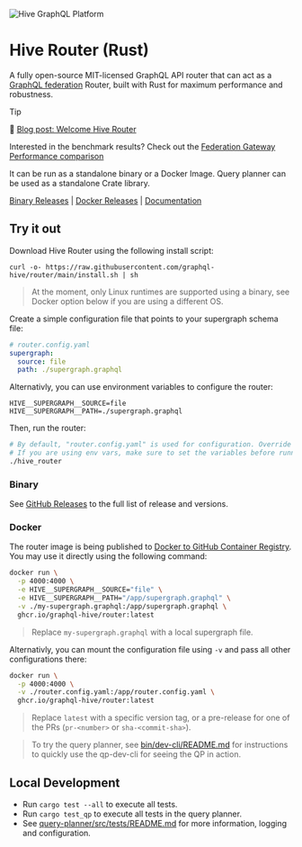 ![Hive GraphQL Platform](https://the-guild.dev/graphql/hive/github-org-image.png)

# Hive Router (Rust)

A fully open-source MIT-licensed GraphQL API router that can act as a [GraphQL federation](https://the-guild.dev/graphql/hive/federation) Router, built with Rust for maximum performance and robustness.

> [!TIP]
> 🚀 [Blog post: Welcome Hive Router](https://the-guild.dev/graphql/hive/blog/welcome-hive-router)
>
> Interested in the benchmark results? Check out the [Federation Gateway Performance comparison](https://the-guild.dev/graphql/hive/federation-gateway-performance)

It can be run as a standalone binary or a Docker Image. Query planner can be used as a standalone Crate library.

[Binary Releases](https://github.com/graphql-hive/router/releases) | [Docker Releases](https://github.com/graphql-hive/router/pkgs/container/router) | [Documentation]([./docs/README.md](https://the-guild.dev/graphql/hive/docs/router))

## Try it out

Download Hive Router using the following install script:

```
curl -o- https://raw.githubusercontent.com/graphql-hive/router/main/install.sh | sh
```

> At the moment, only Linux runtimes are supported using a binary, see Docker option below if you are using a different OS.

Create a simple configuration file that points to your supergraph schema file:

```yaml
# router.config.yaml
supergraph:
  source: file
  path: ./supergraph.graphql
```

Alternativly, you can use environment variables to configure the router:

```env
HIVE__SUPERGRAPH__SOURCE=file
HIVE__SUPERGRAPH__PATH=./supergraph.graphql
```

Then, run the router:

```bash
# By default, "router.config.yaml" is used for configuration. Override it by setting "ROUTER_CONFIG_FILE_PATH=some-custom-file.yaml"
# If you are using env vars, make sure to set the variables before running the router.
./hive_router
```

### Binary

See [GitHub Releases](https://github.com/graphql-hive/router/releases) to the full list of release and versions.

### Docker

The router image is being published to [Docker to GitHub Container Registry](). You may use it directly using the following command:

```bash
docker run \
  -p 4000:4000 \
  -e HIVE__SUPERGRAPH__SOURCE="file" \
  -e HIVE__SUPERGRAPH__PATH="/app/supergraph.graphql" \
  -v ./my-supergraph.graphql:/app/supergraph.graphql \
  ghcr.io/graphql-hive/router:latest
```

> Replace `my-supergraph.graphql` with a local supergraph file.

Alternativly, you can mount the configuration file using `-v` and pass all other configurations there:

```bash
docker run \
  -p 4000:4000 \
  -v ./router.config.yaml:/app/router.config.yaml \
  ghcr.io/graphql-hive/router:latest
```

> Replace `latest` with a specific version tag, or a pre-release for one of the PRs (`pr-<number>` or `sha-<commit-sha>`).

> To try the query planner, see [bin/dev-cli/README.md](bin/dev-cli/README.md) for instructions to quickly use the qp-dev-cli for seeing the QP in action.

## Local Development

* Run `cargo test --all` to execute all tests.
* Run `cargo test_qp` to execute all tests in the query planner.
* See [query-planner/src/tests/README.md](query-planner/src/tests/README.md) for more information, logging and configuration.
